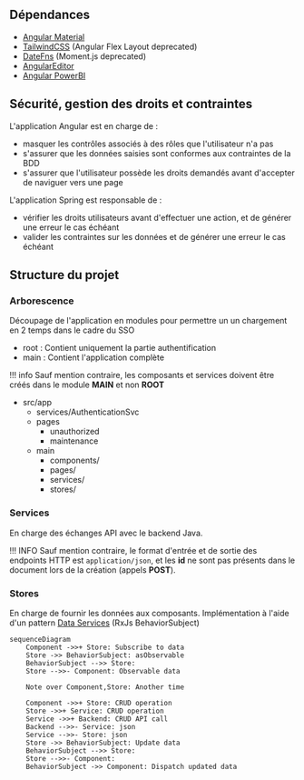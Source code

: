 ## Dépendances

- [Angular Material](https://material.angular.io/)
- [TailwindCSS](https://tailwindcss.com/) (Angular Flex Layout deprecated)
- [DateFns](https://date-fns.org/) (Moment.js deprecated)
- [AngularEditor](https://github.com/kolkov/angular-editor)
- [Angular PowerBI](https://github.com/microsoft/powerbi-client-angular)


## Sécurité, gestion des droits et contraintes

L'application Angular est en charge de :

- masquer les contrôles associés à des rôles que l'utilisateur n'a pas
- s'assurer que les données saisies sont conformes aux contraintes de la BDD
- s'assurer que l'utilisateur possède les droits demandés avant d'accepter de naviguer vers une page

L'application Spring est responsable de :

- vérifier les droits utilisateurs avant d'effectuer une action, et de générer une erreur le cas échéant
- valider les contraintes sur les données et de générer une erreur le cas échéant


## Structure du projet

### Arborescence

Découpage de l'application en modules pour permettre un un chargement en 2 temps dans le cadre du SSO

- root : Contient uniquement la partie authentification
- main : Contient l'application complète

!!! info
		Sauf mention contraire, les composants et services doivent être créés dans le module **MAIN** et non **ROOT**

- src/app
	- services/AuthenticationSvc
	- pages
		- unauthorized
		- maintenance
	- main
		- components/
		- pages/
		- services/
		- stores/
  


### Services

En charge des échanges API avec le backend Java.

!!! INFO
	Sauf mention contraire, le format d'entrée et de sortie des endpoints HTTP est `application/json`, et les **id** ne sont pas présents dans le document lors de la création (appels **POST**).

### Stores

En charge de fournir les données aux composants.
Implémentation à l'aide d'un pattern [Data Services](https://blog.angular-university.io/how-to-build-angular2-apps-using-rxjs-observable-data-services-pitfalls-to-avoid/) (RxJs BehaviorSubject)

```mermaid
sequenceDiagram
	Component ->>+ Store: Subscribe to data
    Store ->> BehaviorSubject: asObservable
    BehaviorSubject -->> Store: 
    Store -->>- Component: Observable data

    Note over Component,Store: Another time

    Component ->>+ Store: CRUD operation
	Store ->>+ Service: CRUD operation
	Service ->>+ Backend: CRUD API call
	Backend -->>- Service: json
	Service -->>- Store: json
    Store ->> BehaviorSubject: Update data
    BehaviorSubject -->> Store: 
    Store -->>- Component: 
    BehaviorSubject ->> Component: Dispatch updated data
```